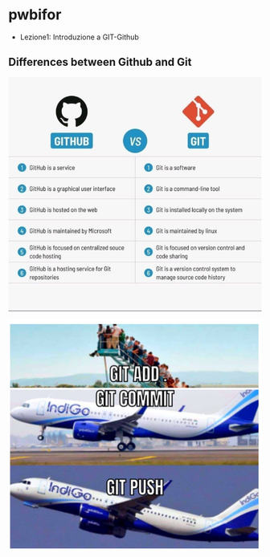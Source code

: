 # pwbifor

- Lezione1: Introduzione a GIT-Github 

## Differences between Github and Git

![image info](./github1.jpg)


![image info](./git2.jpg)
